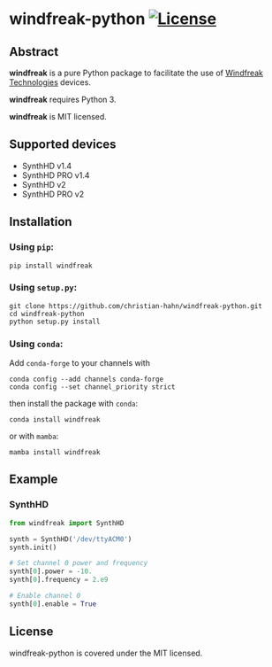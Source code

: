 # windfreak-python [![License](https://img.shields.io/badge/license-MIT-blue.svg)](https://github.com/christian-hahn/windfreak-python/blob/master/LICENSE)

## Abstract

**windfreak** is a pure Python package to facilitate the use of [Windfreak Technologies](https://windfreaktech.com) devices.

**windfreak** requires Python 3.

**windfreak** is MIT licensed.

## Supported devices

* SynthHD v1.4
* SynthHD PRO v1.4
* SynthHD v2
* SynthHD PRO v2

## Installation

### Using `pip`:
```text
pip install windfreak
```

### Using `setup.py`:
```text
git clone https://github.com/christian-hahn/windfreak-python.git
cd windfreak-python
python setup.py install
```

### Using `conda`:
Add `conda-forge` to your channels with
```text
conda config --add channels conda-forge
conda config --set channel_priority strict
```

then install the package with `conda`:
```text
conda install windfreak
```

or with `mamba`:
```text
mamba install windfreak
```

## Example

### SynthHD

```python
from windfreak import SynthHD

synth = SynthHD('/dev/ttyACM0')
synth.init()

# Set channel 0 power and frequency
synth[0].power = -10.
synth[0].frequency = 2.e9

# Enable channel 0
synth[0].enable = True
```

## License
windfreak-python is covered under the MIT licensed.
